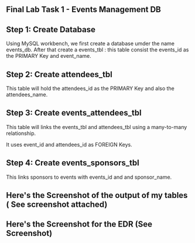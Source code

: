 ## Final Lab Task 1 - Events Management DB ##

## Step 1: Create Database ##


Using MySQL workbench, we first create a database umder the name events_db. After that create a events_tbl : this table consist the events_id as the PRIMARY Key and event_name.


## Step 2: Create attendees_tbl ##

This table will hold the attendees_id as the PRIMARY Key and also the attendees_name.

## Step 3: Create events_attendees_tbl ##

This table will links the events_tbl and attendees_tbl using a many-to-many relationship. 

It uses event_id and attendees_id as FOREIGN Keys.

## Step 4: Create events_sponsors_tbl ##

This links sponsors to events with events_id and and sponsor_name.

## Here's the Screenshot of the output of my tables ( See screenshot attached)

## Here's the Screenshot for the EDR (See Screenshot) ##
